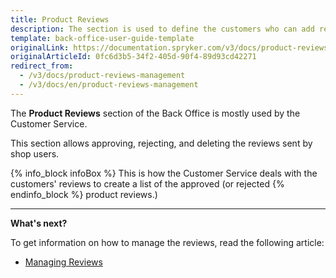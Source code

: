 ```yaml
---
title: Product Reviews
description: The section is used to define the customers who can add reviews and ratings to products, as well as
template: back-office-user-guide-template
originalLink: https://documentation.spryker.com/v3/docs/product-reviews-management
originalArticleId: 0fc6d3b5-34f2-405d-90f4-89d93cd42271
redirect_from:
  - /v3/docs/product-reviews-management
  - /v3/docs/en/product-reviews-management
---
```


The **Product Reviews** section of the Back Office is mostly used by the Customer Service. 

This section allows approving, rejecting, and deleting the reviews sent by shop users. 

{% info_block infoBox %}
This is how the Customer Service deals with the customers' reviews to create a list of the approved (or rejected
{% endinfo_block %} product reviews.)

------

**What's next?**

To get information on how to manage the reviews, read the following article:

* [Managing Reviews](/docs/scos/user/back-office-user-guides/{{page.version}}/catalog/product-reviews/managing-product-reviews.html)
